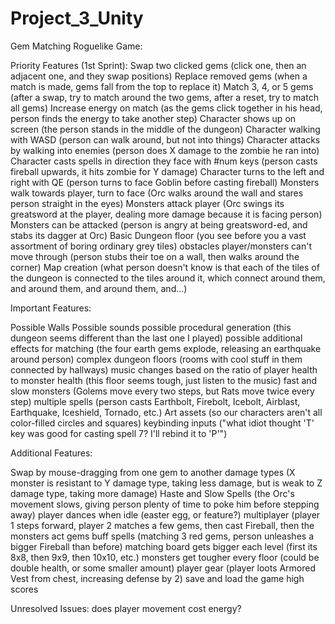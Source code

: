 # Project_3_Unity

Gem Matching Roguelike Game:

Priority Features (1st Sprint):
Swap two clicked gems (click one, then an adjacent one, and they swap positions)
Replace removed gems (when a match is made, gems fall from the top to replace it)
Match 3, 4, or 5 gems (after a swap, try to match around the two gems, after a reset, try to match all gems)
Increase energy on match (as the gems click together in his head, person finds the energy to take another step)
Character shows up on screen (the person stands in the middle of the dungeon)
Character walking with WASD (person can walk around, but not into things)
Character attacks by walking into enemies (person does X damage to the zombie he ran into)
Character casts spells in direction they face with #num keys (person casts fireball upwards, it hits zombie for Y damage)
Character turns to the left and right with QE (person turns to face Goblin before casting fireball)
Monsters walk towards player, turn to face (Orc walks around the wall and stares person straight in the eyes)
Monsters attack player (Orc swings its greatsword at the player, dealing more damage because it is facing person)
Monsters can be attacked (person is angry at being greatsword-ed, and stabs its dagger at Orc)
Basic Dungeon floor (you see before you a vast assortment of boring ordinary grey tiles)
obstacles player/monsters can't move through (person stubs their toe on a wall, then walks around the corner)
Map creation (what person doesn't know is that each of the tiles of the dungeon is connected to the tiles around it,
which connect around them, and around them, and around them, and...)

Important Features:

Possible Walls
Possible sounds
possible procedural generation (this dungeon seems different than the last one I played)
possible additional effects for matching (the four earth gems explode, releasing an earthquake around person)
complex dungeon floors (rooms with cool stuff in them connected by hallways)
music changes based on the ratio of player health to monster health (this floor seems tough, just listen to the music)
fast and slow monsters (Golems move every two steps, but Rats move twice every step)
multiple spells (person casts Earthbolt, Firebolt, Icebolt, Airblast, Earthquake, Iceshield, Tornado, etc.)
Art assets (so our characters aren't all color-filled circles and squares)
keybinding inputs ("what idiot thought 'T' key was good for casting spell 7? I'll rebind it to 'P'")

Additional Features:

Swap by mouse-dragging from one gem to another
damage types (X monster is resistant to Y damage type, taking less damage, but is weak to Z damage type, taking more damage)
Haste and Slow Spells (the Orc's movement slows, giving person plenty of time to poke him before stepping away)
player dances when idle (easter egg, or feature?)
multiplayer (player 1 steps forward, player 2 matches a few gems, then cast Fireball, then the monsters act
gems buff spells (matching 3 red gems, person unleashes a bigger Fireball than before)
matching board gets bigger each level (first its 8x8, then 9x9, then 10x10, etc.)
monsters get tougher every floor (could be double health, or some smaller amount)
player gear (player loots Armored Vest from chest, increasing defense by 2)
save and load the game
high scores

Unresolved Issues:
does player movement cost energy?
